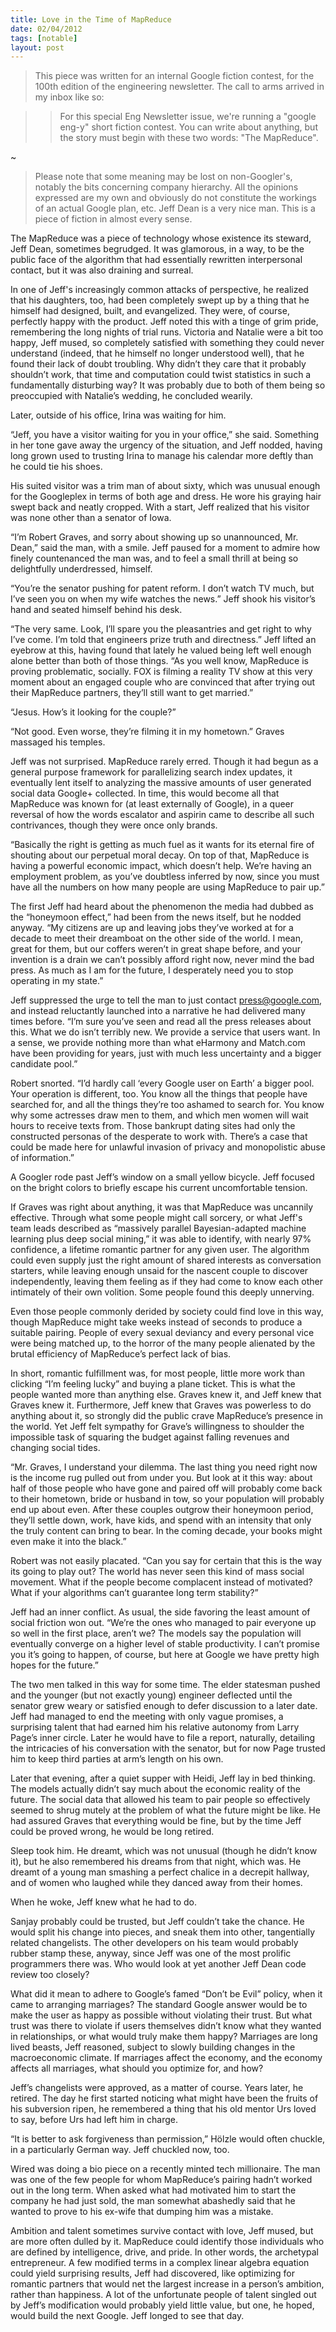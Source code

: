 ```yaml
---
title: Love in the Time of MapReduce
date: 02/04/2012
tags: [notable]
layout: post
---
```


> This piece was written for an internal Google fiction contest, for the 100th
edition of the engineering newsletter. The call to arms arrived in my inbox like
so:

> > For this special Eng Newsletter issue, we're running a "google eng-y" short
fiction contest. You can write about anything, but the story must begin with
these two words: "The MapReduce".

~

> Please note that some meaning may be lost on non-Googler's, notably the bits
concerning company hierarchy. All the opinions expressed are my own and
obviously do not constitute the workings of an actual Google plan, etc. Jeff Dean
is a very nice man. This is a piece of fiction in almost every sense.

The MapReduce was a piece of technology whose existence its steward, Jeff Dean,
sometimes begrudged. It was glamorous, in a way, to be the public face of the
algorithm that had essentially rewritten interpersonal contact, but it was also
draining and surreal.

In one of Jeff's increasingly common attacks of perspective, he realized that
his daughters, too, had been completely swept up by a thing that he himself had
designed, built, and evangelized. They were, of course, perfectly happy with the
product. Jeff noted this with a tinge of grim pride, remembering the long nights
of trial runs. Victoria and Natalie were a bit too happy, Jeff mused, so
completely satisfied with something they could never understand (indeed, that he
himself no longer understood well), that he found their lack of doubt troubling.
Why didn’t they care that it probably shouldn’t work, that time and computation
could twist statistics in such a fundamentally disturbing way? It was probably
due to both of them being so preoccupied with Natalie’s wedding, he concluded
wearily.

Later, outside of his office, Irina was waiting for him.

“Jeff, you have a visitor waiting for you in your office,” she said. Something
in her tone gave away the urgency of the situation, and Jeff nodded, having long
grown used to trusting Irina to manage his calendar more deftly than he could
tie his shoes.

His suited visitor was a trim man of about sixty, which was unusual enough for
the Googleplex in terms of both age and dress. He wore his graying hair swept
back and neatly cropped. With a start, Jeff realized that his visitor was none
other than a senator of Iowa.

“I’m Robert Graves, and sorry about showing up so unannounced, Mr. Dean,” said
the man, with a smile. Jeff paused for a moment to admire how finely
countenanced the man was, and to feel a small thrill at being so delightfully
underdressed, himself.

“You’re the senator pushing for patent reform. I don’t watch TV much, but I’ve
seen you on when my wife watches the news.” Jeff shook his visitor’s hand and
seated himself behind his desk.

“The very same. Look, I’ll spare you the pleasantries and get right to why I’ve
come. I’m told that engineers prize truth and directness.” Jeff lifted an
eyebrow at this, having found that lately he valued being left well enough alone
better than both of those things. “As you well know, MapReduce is proving
problematic, socially. FOX is filming a reality TV show at this very moment
about an engaged couple who are convinced that after trying out their MapReduce
partners, they’ll still want to get married.”

“Jesus. How’s it looking for the couple?”

“Not good. Even worse, they’re filming it in my hometown.” Graves massaged his
temples.

Jeff was not surprised. MapReduce rarely erred. Though it had begun as a general
purpose framework for parallelizing search index updates, it eventually lent
itself to analyzing the massive amounts of user generated social data Google+
collected. In time, this would become all that MapReduce was known for (at least
externally of Google), in a queer reversal of how the words escalator and
aspirin came to describe all such contrivances, though they were once only
brands.

“Basically the right is getting as much fuel as it wants for its eternal fire of
shouting about our perpetual moral decay. On top of that, MapReduce is having a
powerful economic impact, which doesn’t help. We’re having an employment
problem, as you’ve doubtless inferred by now, since you must have all the
numbers on how many people are using MapReduce to pair up.”

The first Jeff had heard about the phenomenon the media had dubbed as the
“honeymoon effect,” had been from the news itself, but he nodded anyway. “My
citizens are up and leaving jobs they’ve worked at for a decade to meet their
dreamboat on the other side of the world. I mean, great for them, but our
coffers weren’t in great shape before, and your invention is a drain we can’t
possibly afford right now, never mind the bad press. As much as I am for the
future, I desperately need you to stop operating in my state.”

Jeff suppressed the urge to tell the man to just contact press@google.com, and
instead reluctantly launched into a narrative he had delivered many times
before. “I’m sure you’ve seen and read all the press releases about this. What
we do isn’t terribly new. We provide a service that users want. In a sense, we
provide nothing more than what eHarmony and Match.com have been providing for
years, just with much less uncertainty and a bigger candidate pool.”

Robert snorted. “I’d hardly call ‘every Google user on Earth’ a bigger pool.
Your operation is different, too. You know all the things that people have
searched for, and all the things they’re too ashamed to search for. You know why
some actresses draw men to them, and which men women will wait hours to receive
texts from. Those bankrupt dating sites had only the constructed personas of the
desperate to work with. There’s a case that could be made here for unlawful
invasion of privacy and monopolistic abuse of information.”

A Googler rode past Jeff’s window on a small yellow bicycle. Jeff focused on the
bright colors to briefly escape his current uncomfortable tension.

If Graves was right about anything, it was that MapReduce was uncannily
effective. Through what some people might call sorcery, or what Jeff's team
leads described as “massively parallel Bayesian-adapted machine learning plus
deep social mining,” it was able to identify, with nearly 97% confidence, a
lifetime romantic partner for any given user. The algorithm could even supply
just the right amount of shared interests as conversation starters, while
leaving enough unsaid for the nascent couple to discover independently, leaving
them feeling as if they had come to know each other intimately of their own
volition. Some people found this deeply unnerving.

Even those people commonly derided by society could find love in this way,
though MapReduce might take weeks instead of seconds to produce a suitable
pairing. People of every sexual deviancy and every personal vice were being
matched up, to the horror of the many people alienated by the brutal efficiency
of MapReduce’s perfect lack of bias.

In short, romantic fulfillment was, for most people, little more work than
clicking “I’m feeling lucky” and buying a plane ticket. This is what the people
wanted more than anything else. Graves knew it, and Jeff knew that Graves knew
it. Furthermore, Jeff knew that Graves was powerless to do anything about it, so
strongly did the public crave MapReduce’s presence in the world. Yet Jeff felt
sympathy for Grave’s willingness to shoulder the impossible task of squaring the
budget against falling revenues and changing social tides.

“Mr. Graves, I understand your dilemma. The last thing you need right now is the
income rug pulled out from under you. But look at it this way: about half of
those people who have gone and paired off will probably come back to their
hometown, bride or husband in tow, so your population will probably end up about
even. After these couples outgrow their honeymoon period, they’ll settle down,
work, have kids, and spend with an intensity that only the truly content can
bring to bear. In the coming decade, your books might even make it into the
black.”

Robert was not easily placated. “Can you say for certain that this is the way
its going to play out? The world has never seen this kind of mass social
movement. What if the people become complacent instead of motivated? What if
your algorithms can’t guarantee long term stability?”

Jeff had an inner conflict. As usual, the side favoring the least amount of
social friction won out. “We’re the ones who managed to pair everyone up so well
in the first place, aren’t we? The models say the population will eventually
converge on a higher level of stable productivity. I can’t promise you it’s
going to happen, of course, but here at Google we have pretty high hopes for the
future.”

The two men talked in this way for some time. The elder statesman pushed and the
younger (but not exactly young) engineer deflected until the senator grew weary
or satisfied enough to defer discussion to a later date. Jeff had managed to end
the meeting with only vague promises, a surprising talent that had earned him
his relative autonomy from Larry Page’s inner circle. Later he would have to
file a report, naturally, detailing the intricacies of his conversation with the
senator, but for now Page trusted him to keep third parties at arm’s length on
his own.

Later that evening, after a quiet supper with Heidi, Jeff lay in bed thinking.
The models actually didn’t say much about the economic reality of the future.
The social data that allowed his team to pair people so effectively seemed to
shrug mutely at the problem of what the future might be like. He had assured
Graves that everything would be fine, but by the time Jeff could be proved
wrong, he would be long retired.

Sleep took him. He dreamt, which was not unusual (though he didn’t know it), but
he also remembered his dreams from that night, which was. He dreamt of a young
man smashing a perfect chalice in a decrepit hallway, and of women who laughed
while they danced away from their homes.

When he woke, Jeff knew what he had to do.

Sanjay probably could be trusted, but Jeff couldn’t take the chance. He would
split his change into pieces, and sneak them into other, tangentially related
changelists. The other developers on his team would probably rubber stamp these,
anyway, since Jeff was one of the most prolific programmers there was. Who would
look at yet another Jeff Dean code review too closely?

What did it mean to adhere to Google’s famed “Don’t be Evil” policy, when it
came to arranging marriages? The standard Google answer would be to make the
user as happy as possible without violating their trust. But what trust was
there to violate if users themselves didn’t know what they wanted in
relationships, or what would truly make them happy? Marriages are long lived
beasts, Jeff reasoned, subject to slowly building changes in the macroeconomic
climate. If marriages affect the economy, and the economy affects all marriages,
what should you optimize for, and how?

Jeff’s changelists were approved, as a matter of course. Years later, he
retired. The day he first started noticing what might have been the fruits of
his subversion ripen, he remembered a thing that his old mentor Urs loved to
say, before Urs had left him in charge.

“It is better to ask forgiveness than permission,” Hölzle would often chuckle,
in a particularly German way. Jeff chuckled now, too.

Wired was doing a bio piece on a recently minted tech millionaire. The man was
one of the few people for whom MapReduce’s pairing hadn’t worked out in the long
term. When asked what had motivated him to start the company he had just sold,
the man somewhat abashedly said that he wanted to prove to his ex-wife that
dumping him was a mistake.

Ambition and talent sometimes survive contact with love, Jeff mused, but are
more often dulled by it. MapReduce could identify those individuals who are
defined by intelligence, drive, and pride. In other words, the archetypal
entrepreneur. A few modified terms in a complex linear algebra equation could
yield surprising results, Jeff had discovered, like optimizing for romantic
partners that would net the largest increase in a person’s ambition, rather than
happiness. A lot of the unfortunate people of talent singled out by Jeff’s
modification would probably yield little value, but one, he hoped, would build
the next Google. Jeff longed to see that day.

